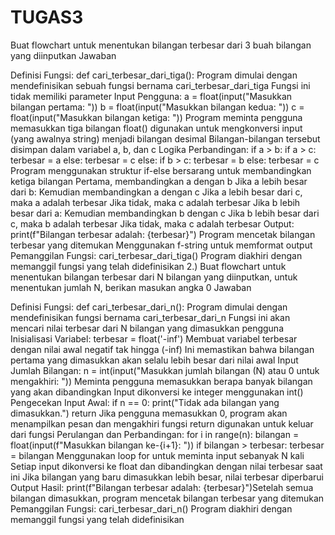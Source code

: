 # TUGAS3 
Buat flowchart untuk menentukan bilangan terbesar dari 3 buah bilangan yang diinputkan Jawaban

Definisi Fungsi: def cari_terbesar_dari_tiga():
Program dimulai dengan mendefinisikan sebuah fungsi bernama cari_terbesar_dari_tiga
Fungsi ini tidak memiliki parameter
Input Pengguna:
a = float(input("Masukkan bilangan pertama: "))
b = float(input("Masukkan bilangan kedua: "))
c = float(input("Masukkan bilangan ketiga: "))
Program meminta pengguna memasukkan tiga bilangan
float() digunakan untuk mengkonversi input (yang awalnya string) menjadi bilangan desimal
Bilangan-bilangan tersebut disimpan dalam variabel a, b, dan c
Logika Perbandingan:
if a > b:
    if a > c:
        terbesar = a
    else:
        terbesar = c
else:
    if b > c:
        terbesar = b
    else:
        terbesar = c
Program menggunakan struktur if-else bersarang untuk membandingkan ketiga bilangan
Pertama, membandingkan a dengan b
Jika a lebih besar dari b:
Kemudian membandingkan a dengan c
Jika a lebih besar dari c, maka a adalah terbesar
Jika tidak, maka c adalah terbesar
Jika b lebih besar dari a:
Kemudian membandingkan b dengan c
Jika b lebih besar dari c, maka b adalah terbesar
Jika tidak, maka c adalah terbesar
Output:
print(f"Bilangan terbesar adalah: {terbesar}")
Program mencetak bilangan terbesar yang ditemukan
Menggunakan f-string untuk memformat output
Pemanggilan Fungsi:
cari_terbesar_dari_tiga()
Program diakhiri dengan memanggil fungsi yang telah didefinisikan
2.) Buat flowchart untuk menentukan bilangan terbesar dari N bilangan yang diinputkan, untuk menentukan jumlah N, berikan masukan angka 0 Jawaban

Definisi Fungsi: def cari_terbesar_dari_n():
Program dimulai dengan mendefinisikan fungsi bernama cari_terbesar_dari_n
Fungsi ini akan mencari nilai terbesar dari N bilangan yang dimasukkan pengguna
Inisialisasi Variabel:
terbesar = float('-inf')
Membuat variabel terbesar dengan nilai awal negatif tak hingga (-inf)
Ini memastikan bahwa bilangan pertama yang dimasukkan akan selalu lebih besar dari nilai awal
Input Jumlah Bilangan:
n = int(input("Masukkan jumlah bilangan (N) atau 0 untuk mengakhiri: "))
Meminta pengguna memasukkan berapa banyak bilangan yang akan dibandingkan
Input dikonversi ke integer menggunakan int()
Pengecekan Input Awal:
if n == 0:
    print("Tidak ada bilangan yang dimasukkan.")
    return
Jika pengguna memasukkan 0, program akan menampilkan pesan dan mengakhiri fungsi
return digunakan untuk keluar dari fungsi
Perulangan dan Perbandingan:
for i in range(n):
    bilangan = float(input(f"Masukkan bilangan ke-{i+1}: "))
    if bilangan > terbesar:
        terbesar = bilangan
Menggunakan loop for untuk meminta input sebanyak N kali
Setiap input dikonversi ke float dan dibandingkan dengan nilai terbesar saat ini
Jika bilangan yang baru dimasukkan lebih besar, nilai terbesar diperbarui
Output Hasil: print(f"Bilangan terbesar adalah: {terbesar}")Setelah semua bilangan dimasukkan, program mencetak bilangan terbesar yang ditemukan
Pemanggilan Fungsi: cari_terbesar_dari_n()
Program diakhiri dengan memanggil fungsi yang telah didefinisikan

